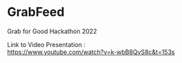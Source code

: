 # GrabFeed
Grab for Good Hackathon 2022 

Link to Video Presentation : <br>
https://www.youtube.com/watch?v=k-wbB8QvS8c&t=153s
